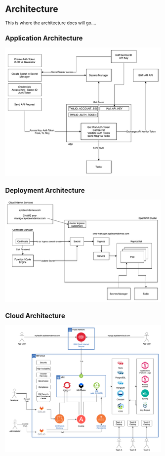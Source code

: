 # Architecture

This is where the architecture docs will go....

## Application Architecture




![](images/app-architecture.png)



## Deployment Architecture

![](images/app-deployment-architecture.png)


## Cloud Architecture

![](images/cloud-architecture.png)